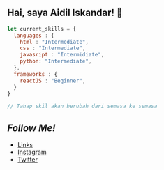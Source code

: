 ## Hai, saya **Aidil Iskandar**! 👋

```javascript
let current_skills = {
  languages : {
    html : "Intermediate", 
    css : "Intermediate", 
    javasript : "Intermidiate",
    python: "Intermediate",
  },
  frameworks : {
    reactJS : "Beginner",
  }
}

// Tahap skil akan berubah dari semasa ke semasa
```

## *Follow Me!*
* [Links](https://links.aidiliskandar.tech/)
* [Instagram](https://instagram.com/aidil_sekandar/)
* [Twitter](https://twitter.com/4idil_sekandar/)
